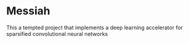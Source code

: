 # Messiah
This a tempted project that implements a deep learning accelerator for sparsified convolutional neural networks
